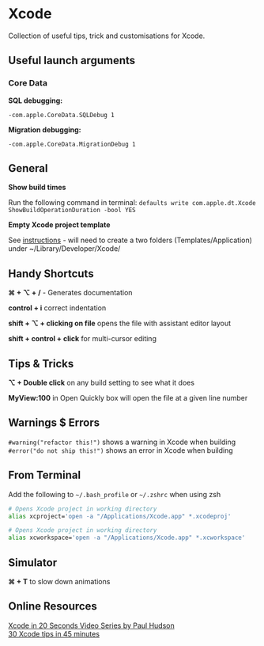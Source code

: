 # Xcode

Collection of useful tips, trick and customisations for Xcode.

## Useful launch arguments

### Core Data

**SQL debugging:**

`-com.apple.CoreData.SQLDebug 1`

**Migration debugging:**

`-com.apple.CoreData.MigrationDebug 1`

## General

**Show build times** 

Run the following command in terminal: `defaults write com.apple.dt.Xcode ShowBuildOperationDuration -bool YES`

**Empty Xcode project template**

See [instructions](https://github.com/sleeve/ios-empty-application-xcode-template) - will need to create a two folders (Templates/Application) under ~/Library/Developer/Xcode/

## Handy Shortcuts

**⌘ + ⌥ + /** - Generates documentation

**control + i** correct indentation

**shift + ⌥ + clicking on file** opens the file with assistant editor layout

**shift + control + click** for multi-cursor editing

## Tips & Tricks

**⌥ + Double click** on any build setting to see what it does

**MyView:100** in Open Quickly box will open the file at a given line number

## Warnings $ Errors

`#warning("refactor this!")` shows a warning in Xcode when building\
`#error("do not ship this!")` shows an error in Xcode when building

## From Terminal

Add the following to `~/.bash_profile` or `~/.zshrc` when using zsh

```bash
# Opens Xcode project in working directory
alias xcproject='open -a "/Applications/Xcode.app" *.xcodeproj'

# Opens Xcode project in working directory
alias xcworkspace='open -a "/Applications/Xcode.app" *.xcworkspace'
```

## Simulator

**⌘ + T** to slow down animations

## Online Resources

[Xcode in 20 Seconds Video Series by Paul Hudson](https://www.youtube.com/watch?v=CvVkR5z65XU&list=PLuoeXyslFTuYQ9Hoh42Bw8sPYMlTOV0V7)\
[30 Xcode tips in 45 minutes](https://skillsmatter.com/skillscasts/13299-30-xcode-tips-in-45-minutes)

